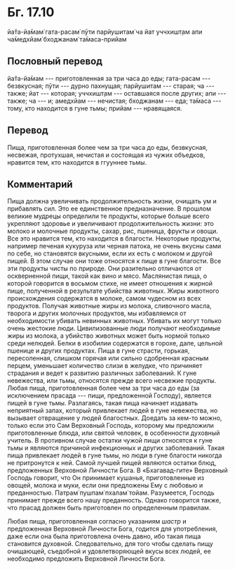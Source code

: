 # Бг. 17.10
йа̄та-йа̄мам̇ гата-расам̇
пӯти парйушитам̇ ча йат
уччхишт̣ам апи ча̄медхйам̇
бходжанам̇ та̄маса-прийам
## Пословный перевод

йа̄та-йа̄мам --- приготовленная за три часа до еды; гата-расам ---
безвкусная; пӯти --- дурно пахнущая; парйушитам --- старая; ча ---
также; йат --- которая; уччхишт̣ам --- оставшаяся после других; апи ---
также; ча --- и; амедхйам --- нечистая; бходжанам --- еда; та̄маса ---
тому, кто находится в гуне тьмы; прийам --- нравящаяся.

## Перевод

Пища, приготовленная более чем за три часа до еды, безвкусная, несвежая,
протухшая, нечистая и состоящая из чужих объедков, нравится тем, кто
находится в ггууннее тьмы.

## Комментарий

Пища должна увеличивать продолжительность жизни, очищать ум и прибавлять
сил. Это ее единственное предназначение. В прошлом великие мудрецы
определили те продукты, которые больше всего укрепляют здоровье и
увеличивают продолжительность жизни: это молоко и молочные продукты,
сахар, рис, пшеница, фрукты и овощи. Все это нравится тем, кто находится
в благости. Некоторые продукты, например печеная кукуруза или черная
патока, не очень вкусны сами по себе, но становятся вкусными, если их
есть с молоком и другой пищей. В этом случае они тоже относятся к пище в
гуне благости. Все эти продукты чисты по природе. Они разительно
отличаются от оскверненной пищи, такой как вино и мясо. Маслянистая
пища, о которой говорится в восьмом стихе, не имеет отношения к жирной
пище, полученной в результате убийства животных. Жиры животного
происхождения содержатся в молоке, самом чудесном из всех продуктов.
Получая животные жиры из молока, сливочного масла, творога и других
молочных продуктов, мы избавляемся от необходимости убивать невинных
животных. Убивать их могут только очень жестокие люди. Цивилизованные
люди получают необходимые жиры из молока, а убийство животных может быть
нормой только среди нелюдей. Белки в изобилии содержатся в горохе, дале,
цельной пшенице и других продуктах. Пища в гуне страсти, горькая,
пересоленная, слишком горячая или сильно сдобренная красным перцем,
уменьшает количество слизи в желудке, что причиняет страдания и ведет к
развитию различных заболеваний. К гуне невежества, или тьмы, относятся
прежде всего несвежие продукты. Любая пища, приготовленная более чем за
три часа до еды (за исключением прасада --- пищи, предложенной Господу),
является пищей в гуне тьмы. Разлагаясь, такая пища начинает издавать
неприятный запах, который привлекает людей в гуне невежества, но
вызывает отвращение у людей благостных. Доедать за кем-то можно, только
если это Сам Верховный Господь, которому мы предложили приготовленные
блюда, или святой человек, в особенности духовный учитель. В противном
случае остатки чужой пищи относятся к гуне тьмы и являются причиной
инфекционных и других заболеваний. Такая пища привлекает людей в гуне
тьмы, но люди в гуне благости никогда не притронутся к ней. Самой лучшей
пищей являются остатки блюд, предложенных Верховной Личности Бога. В
«Бхагавад-гите» Верховный Господь говорит, что Он принимает кушанья,
приготовленные из овощей, молока и муки, если они предложены Ему с
любовью и преданностью. Патрам̇ пушпам̇ пхалам̇ тойам. Разумеется, Господь
принимает прежде всего нашу преданность. Однако говорится также, что
прасад должен быть приготовлен по определенным правилам.

Любая пища, приготовленная согласно указаниям *шастр* и предложенная
Верховной Личности Бога, годится для употребления, даже если она была
приготовлена очень давно, ибо такая пища становится духовной.
Следовательно, для того чтобы сделать пищу очищающей, съедобной и
удовлетворяющей вкусы всех людей, ее необходимо предложить Верховной
Личности Бога.

